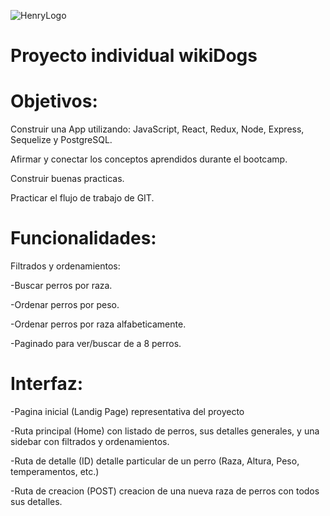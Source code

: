 ![HenryLogo](https://d31uz8lwfmyn8g.cloudfront.net/Assets/logo-henry-white-lg.png)
# Proyecto individual wikiDogs

# Objetivos:
Construir una App utilizando: JavaScript, React, Redux, Node, Express, Sequelize y PostgreSQL.

Afirmar y conectar los conceptos aprendidos durante el bootcamp.

Construir buenas practicas.

Practicar el flujo de trabajo de GIT.

# Funcionalidades:

Filtrados y ordenamientos:

-Buscar perros por raza.

-Ordenar perros por peso.

-Ordenar perros por raza alfabeticamente.

-Paginado para ver/buscar de a 8 perros.


# Interfaz:

-Pagina inicial (Landig Page) representativa del proyecto

-Ruta principal (Home) con listado de perros, sus detalles generales, y una sidebar con filtrados y ordenamientos.

-Ruta de detalle (ID) detalle particular de un perro (Raza, Altura, Peso, temperamentos, etc.)

-Ruta de creacion (POST) creacion de una nueva raza de perros con todos sus detalles.


